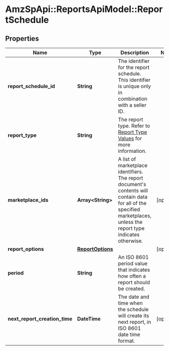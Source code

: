 # AmzSpApi::ReportsApiModel::ReportSchedule

## Properties
Name | Type | Description | Notes
------------ | ------------- | ------------- | -------------
**report_schedule_id** | **String** | The identifier for the report schedule. This identifier is unique only in combination with a seller ID. | 
**report_type** | **String** | The report type. Refer to [Report Type Values](https://developer-docs.amazon.com/sp-api/docs/report-type-values) for more information. | 
**marketplace_ids** | **Array&lt;String&gt;** | A list of marketplace identifiers. The report document&#x27;s contents will contain data for all of the specified marketplaces, unless the report type indicates otherwise. | [optional] 
**report_options** | [**ReportOptions**](ReportOptions.md) |  | [optional] 
**period** | **String** | An ISO 8601 period value that indicates how often a report should be created. | 
**next_report_creation_time** | **DateTime** | The date and time when the schedule will create its next report, in ISO 8601 date time format. | [optional] 

